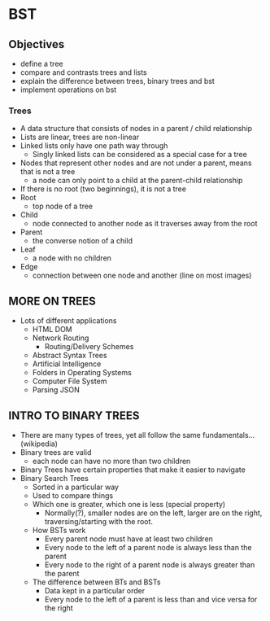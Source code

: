 # BST

## Objectives

- define a tree
- compare and contrasts trees and lists
- explain the difference between trees, binary trees and bst
- implement operations on bst

### Trees

- A data structure that consists of nodes in a parent / child relationship
- Lists are linear, trees are non-linear
- Linked lists only have one path way through
  - Singly linked lists can be considered as a special case for a tree
- Nodes that represent other nodes and are not under a parent, means that is not a tree
  - a node can only point to a child at the parent-child relationship
- If there is no root (two beginnings), it is not a tree
- Root
  - top node of a tree
- Child
  - node connected to another node as it traverses away from the root
- Parent
  - the converse notion of a child
- Leaf
  - a node with no children
- Edge
  - connection between one node and another (line on most images)

## MORE ON TREES

- Lots of different applications
  - HTML DOM
  - Network Routing
    - Routing/Delivery Schemes
  - Abstract Syntax Trees
  - Artificial Intelligence
  - Folders in Operating Systems
  - Computer File System
  - Parsing JSON

## INTRO TO BINARY TREES

- There are many types of trees, yet all follow the same fundamentals... (wikipedia)
- Binary trees are valid
  - each node can have no more than two children
- Binary Trees have certain properties that make it easier to navigate
- Binary Search Trees
  - Sorted in a particular way
  - Used to compare things
  - Which one is greater, which one is less (special property)
    - Normally(?), smaller nodes are on the left, larger are on the right, traversing/starting with the root.
  - How BSTs work
    - Every parent node must have at least two children
    - Every node to the left of a parent node is always less than the parent
    - Every node to the right of a parent node is always greater than the parent
  - The difference between BTs and BSTs
    - Data kept in a particular order
    - Every node to the left of a parent is less than and vice versa for the right
